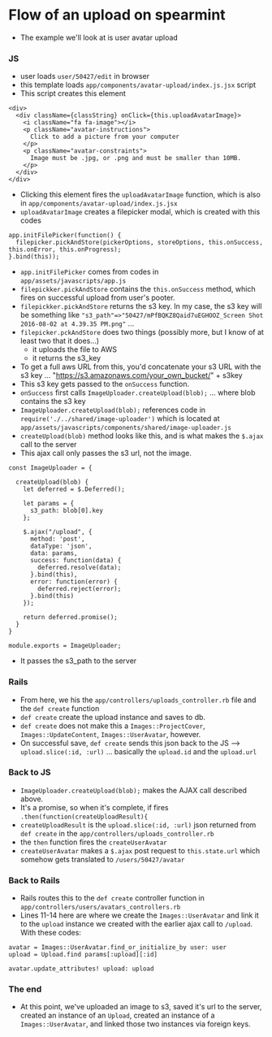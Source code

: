 # Flow of an upload on spearmint

- The example we'll look at is user avatar upload


### JS

- user loads `user/50427/edit` in browser
- this template loads `app/components/avatar-upload/index.js.jsx` script
- This script creates this element

```
<div>
  <div className={classString} onClick={this.uploadAvatarImage}>
    <i className="fa fa-image"></i>
    <p className="avatar-instructions">
      Click to add a picture from your computer
    </p>
    <p className="avatar-constraints">
      Image must be .jpg, or .png and must be smaller than 10MB.
    </p>
  </div>
</div>
```

- Clicking this element fires the `uploadAvatarImage` function, which is also in `app/components/avatar-upload/index.js.jsx`
- `uploadAvatarImage` creates a filepicker modal, which is created with this codes
```
app.initFilePicker(function() {
  filepicker.pickAndStore(pickerOptions, storeOptions, this.onSuccess, this.onError, this.onProgress);
}.bind(this));
```
- `app.initFilePicker` comes from codes in `app/assets/javascripts/app.js`
- `filepickker.pickAndStore` contains the `this.onSuccess` method, which fires on successful upload from user's pooter.
- `filepickker.pickAndStore` returns the s3 key. In my case, the s3 key will be something like `"s3_path"=>"50427/mPfBQKZ8Qaid7uEGHOOZ_Screen Shot 2016-08-02 at 4.39.35 PM.png"` ... 
- `filepicker.pckAndStore` does two things (possibly more, but I know of at least two that it does...)
  - it uploads the file to AWS
  - it returns the s3_key
- To get a full aws URL from this, you'd concatenate your s3 URL with the s3 key ... "https://s3.amazonaws.com/your_own_bucket/" + s3key
- This s3 key gets passed to the `onSuccess` function.
- `onSuccess` first calls `ImageUploader.createUpload(blob);` ... where blob contains the s3 key
- `ImageUploader.createUpload(blob);` references code in `require('./../shared/image-uploader')` which is located at `app/assets/javascripts/components/shared/image-uploader.js`
- `createUpload(blob)` method looks like this, and is what makes the `$.ajax` call to the server
- This ajax call only passes the s3 url, not the image.

```
const ImageUploader = {

  createUpload(blob) {
    let deferred = $.Deferred();

    let params = {
      s3_path: blob[0].key
    };

    $.ajax("/upload", {
      method: 'post',
      dataType: 'json',
      data: params,
      success: function(data) {
        deferred.resolve(data);
      }.bind(this),
      error: function(error) {
        deferred.reject(error);
      }.bind(this)
    });

    return deferred.promise();
  }
}

module.exports = ImageUploader;
```
- It passes the s3_path to the server

### Rails

- From here, we his the `app/controllers/uploads_controller.rb` file and the `def create` function
- `def create` create the upload instance and saves to db.
- `def create` does not make this a `Images::ProjectCover`, `Images::UpdateContent`, `Images::UserAvatar`, however.
- On successful save, `def create` sends this json back to the JS --> `upload.slice(:id, :url)` ... basically the `upload.id` and the `upload.url`

### Back to JS

- `ImageUploader.createUpload(blob);` makes the AJAX call described above.
- It's a promise, so when it's complete, if fires `.then(function(createUploadResult){`
- `createUploadResult` is the `upload.slice(:id, :url)` json returned from `def create` in the `app/controllers/uploads_controller.rb`
- the `then` function fires the `createUserAvatar`
- `createUserAvatar` makes a `$.ajax` post request to `this.state.url` which somehow gets translated to `/users/50427/avatar`

### Back to Rails

- Rails routes this to the `def create` controller function in `app/controllers/users/avatars_controllers.rb`
- Lines 11-14 here are where we create the `Images::UserAvatar` and link it to the `upload` instance we created with the earlier ajax call to `/upload`. With these codes:

```
avatar = Images::UserAvatar.find_or_initialize_by user: user
upload = Upload.find params[:upload][:id]

avatar.update_attributes! upload: upload
```

### The end
- At this point, we've uploaded an image to s3, saved it's url to the server, created an instance of an `Upload`, created an instance of a `Images::UserAvatar`, and linked those two instances via foreign keys.